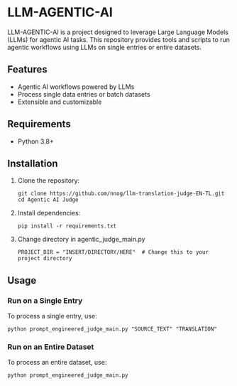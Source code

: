 # LLM-AGENTIC-AI

LLM-AGENTIC-AI is a project designed to leverage Large Language Models (LLMs) for agentic AI tasks. This repository provides tools and scripts to run agentic workflows using LLMs on single entries or entire datasets.

## Features

- Agentic AI workflows powered by LLMs
- Process single data entries or batch datasets
- Extensible and customizable

## Requirements

- Python 3.8+

## Installation

1. Clone the repository:
   ```
   git clone https://github.com/nnog/llm-translation-judge-EN-TL.git
   cd Agentic AI Judge
   ```
2. Install dependencies:
   ```
   pip install -r requirements.txt
   ```
3. Change directory in agentic_judge_main.py
   ```
   PROJECT_DIR = "INSERT/DIRECTORY/HERE"  # Change this to your project directory
   ```

## Usage

### Run on a Single Entry

To process a single entry, use:

```
python prompt_engineered_judge_main.py "SOURCE_TEXT" "TRANSLATION"
```

### Run on an Entire Dataset

To process an entire dataset, use:

```
python prompt_engineered_judge_main.py
```
